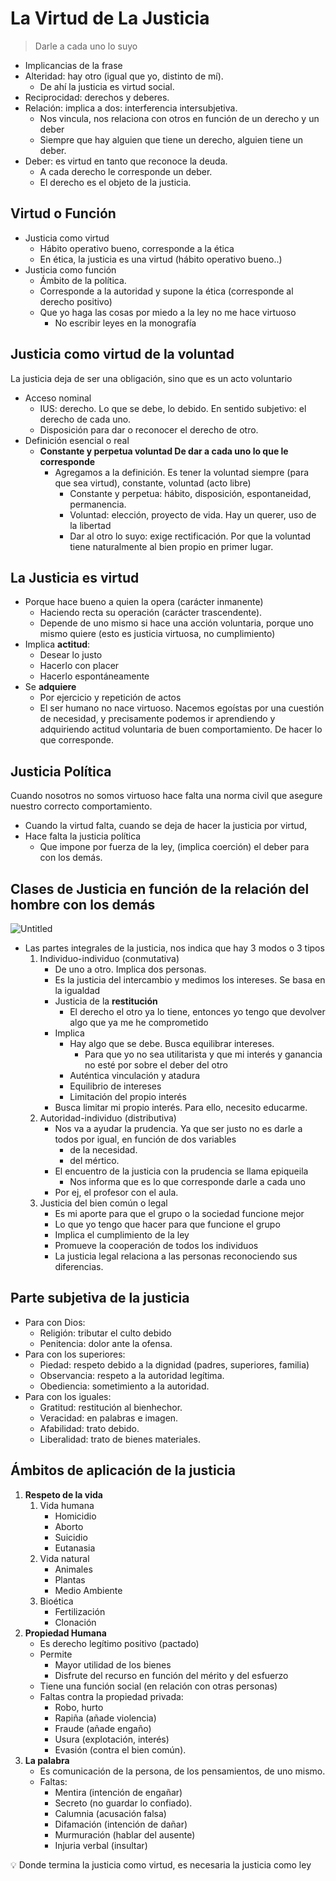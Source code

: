 # La Virtud de La Justicia

> Darle a cada uno lo suyo
> 
- Implicancias de la frase
- Alteridad: hay otro (igual que yo, distinto de mí).
    - De ahí la justicia es virtud social.
- Reciprocidad: derechos y deberes.
- Relación: implica a dos: interferencia intersubjetiva.
    - Nos vincula, nos relaciona con otros en función de un derecho y un deber
    - Siempre que hay alguien que tiene un derecho, alguien tiene un deber.
- Deber: es virtud en tanto que reconoce la deuda.
    - A cada derecho le corresponde un deber.
    - El derecho es el objeto de la justicia.

## Virtud o Función

- Justicia como virtud
    - Hábito operativo bueno, corresponde a la ética
    - En ética, la justicia es una virtud (hábito operativo bueno..)
- Justicia como función
    - Ámbito de la política.
    - Corresponde a la autoridad y supone la ética (corresponde al derecho positivo)
    - Que yo haga las cosas por miedo a la ley no me hace virtuoso
        - No escribir leyes en la monografía

## Justicia como virtud de la voluntad

La justicia deja de ser una obligación, sino que es un acto voluntario

- Acceso nominal
    - IUS: derecho. Lo que se debe, lo debido. En sentido subjetivo: el derecho de cada uno.
    - Disposición para dar o reconocer el derecho de otro.
- Definición esencial o real
    - **Constante y perpetua voluntad De dar a cada uno lo que le corresponde**
        - Agregamos a la definición. Es tener la voluntad siempre (para que sea virtud), constante, voluntad (acto libre)
            - Constante y perpetua: hábito, disposición, espontaneidad, permanencia.
            - Voluntad: elección, proyecto de vida. Hay un querer, uso de la libertad
            - Dar al otro lo suyo: exige rectificación. Por que la voluntad tiene naturalmente al bien propio en primer lugar.

## La Justicia es virtud

- Porque hace bueno a quien la opera (carácter inmanente)
    - Haciendo recta su operación (carácter trascendente).
    - Depende de uno mismo si hace una acción voluntaria, porque uno mismo quiere (esto es justicia virtuosa, no cumplimiento)
- Implica **actitud**:
    - Desear lo justo
    - Hacerlo con placer
    - Hacerlo espontáneamente
- Se **adquiere**
    - Por ejercicio y repetición de actos
    - El ser humano no nace virtuoso. Nacemos egoístas por una cuestión de necesidad, y precisamente podemos ir aprendiendo y adquiriendo actitud voluntaria de buen comportamiento. De hacer lo que corresponde.

## Justicia Política

Cuando nosotros no somos virtuoso hace falta una norma civil que asegure nuestro correcto comportamiento.

- Cuando la virtud falta, cuando se deja de hacer la justicia por virtud,
- Hace falta la justicia política
    - Que impone por fuerza de la ley, (implica coerción) el deber para con los demás.

## Clases de Justicia en función de la relación del hombre con los demás

![Untitled](Unidad%205%20La%20Realizacio%CC%81n%20de%20lo%20Moral%2090dab599312e4859aa738c497d6c49fe/Untitled%201.png)

- Las partes integrales de la justicia, nos indica que hay 3 modos o 3 tipos
    1. Individuo-individuo (conmutativa)
        - De uno a otro. Implica dos personas.
        - Es la justicia del intercambio y medimos los intereses. Se basa en la igualdad
        - Justicia de la **restitución**
            - El derecho el otro ya lo tiene, entonces yo tengo que devolver algo que ya me he comprometido
        - Implica
            - Hay algo que se debe. Busca equilibrar intereses.
                - Para que yo no sea utilitarista y que mi interés y ganancia no esté por sobre el deber del otro
            - Auténtica vinculación y atadura
            - Equilibrio de intereses
            - Limitación del propio interés
        - Busca limitar mi propio interés. Para ello, necesito educarme.
    2. Autoridad-individuo (distributiva)
        - Nos va a ayudar la prudencia. Ya que ser justo no es darle a todos por igual, en función de dos variables
            - de la necesidad.
            - del mértico.
        - El encuentro de la justicia con la prudencia se llama epiqueila
            - Nos informa que es lo que corresponde darle a cada uno
        - Por ej, el profesor con el aula.
    3. Justicia del bien común o legal
        - Es mi aporte para que el grupo o la sociedad funcione mejor
        - Lo que yo tengo que hacer para que funcione el grupo
        - Implica el cumplimiento de la ley
        - Promueve la cooperación de todos los individuos
        - La justicia legal relaciona a las personas reconociendo sus diferencias.

## Parte subjetiva de la justicia

- Para con Dios:
    - Religión: tributar el culto debido
    - Penitencia: dolor ante la ofensa.
- Para con los superiores:
    - Piedad: respeto debido a la dignidad (padres, superiores, familia)
    - Observancia: respeto a la autoridad legítima.
    - Obediencia: sometimiento a la autoridad.
- Para con los iguales:
    - Gratitud: restitución al bienhechor.
    - Veracidad: en palabras e imagen.
    - Afabilidad: trato debido.
    - Liberalidad: trato de bienes materiales.

## Ámbitos de aplicación de la justicia

1. **Respeto de la vida**
    1. Vida humana
        - Homicidio
        - Aborto
        - Suicidio
        - Eutanasia
    2. Vida natural
        - Animales
        - Plantas
        - Medio Ambiente
    3. Bioética
        - Fertilización
        - Clonación
2. **Propiedad Humana**
    - Es derecho legítimo positivo (pactado)
    - Permite
        - Mayor utilidad de los bienes
        - Disfrute del recurso en función del mérito y del esfuerzo
    - Tiene una función social (en relación con otras personas)
    - Faltas contra la propiedad privada:
        - Robo, hurto
        - Rapiña (añade violencia)
        - Fraude (añade engaño)
        - Usura (explotación, interés)
        - Evasión (contra el bien común).
3. **La palabra**
    - Es comunicación de la persona, de los pensamientos, de uno mismo.
    - Faltas:
        - Mentira (intención de engañar)
        - Secreto (no guardar lo confiado).
        - Calumnia (acusación falsa)
        - Difamación (intención de dañar)
        - Murmuración (hablar del ausente)
        - Injuria verbal (insultar)
    

<aside>
💡 Donde termina la justicia como virtud, es necesaria la justicia como ley

</aside>